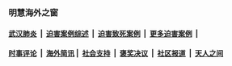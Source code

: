 
### 明慧海外之窗

####  [武汉肺炎](indexes/365.md?t=05050100) &nbsp;|&nbsp;  [迫害案例综述](indexes/328.md?t=05050100) &nbsp;|&nbsp; [迫害致死案例](indexes/277.md?t=05050100)  &nbsp;|&nbsp; [更多迫害案例](indexes/81.md?t=05050100)  &nbsp;|&nbsp; 
####  [时事评论](indexes/19.md?t=05050100) &nbsp;|&nbsp; [海外简讯](indexes/245.md?t=05050100)&nbsp;|&nbsp;  [社会支持](indexes/140.md?t=05050100) &nbsp;|&nbsp; [褒奖决议](indexes/282.md?t=05050100) &nbsp;|&nbsp; [社区报道](indexes/91.md?t=05050100)  &nbsp;|&nbsp; [天人之间](indexes/78.md?t=05050100) 

